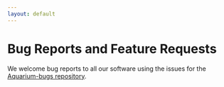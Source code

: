 ```yaml
---
layout: default
---
```

# Bug Reports and Feature Requests

We welcome bug reports to all our software using the issues for the [Aquarium-bugs repository](https://github.com/klavinslab/aquarium-bugs).
